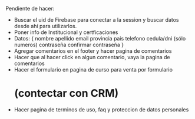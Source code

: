 Pendiente de hacer:

- Buscar el uid de Firebase para conectar a la session y buscar datos desde ahí para utilizarlos.
- Poner info de Institucional y certficaciones
- Datos: {
    nombre
    apellido
    email
    provincia
    pais
    telefono
    cedula/dni (sólo numeros)
    contraseña
    confirmar contraseña
}
- Agregar comentarios en el footer y hacer pagina de comentarios
- Hacer que al hacer click en algun comentario, vaya  la pagina de comentarios
- Hacer el formulario en pagina de curso para venta por formulario <H1 /> (contectar con CRM)
- Hacer pagina de terminos de uso, faq y proteccion de datos personales